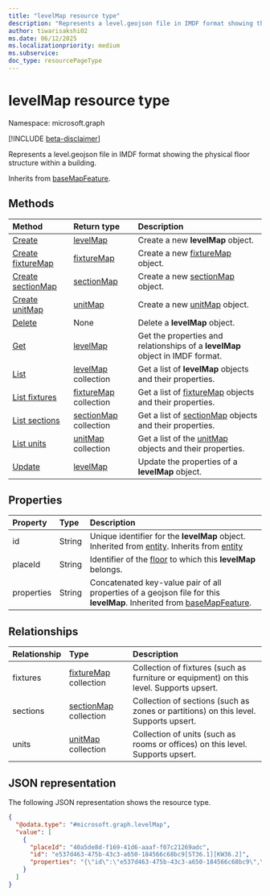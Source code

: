 ```yaml
---
title: "levelMap resource type"
description: "Represents a level.geojson file in IMDF format showing the physical floor structure within a building."
author: tiwarisakshi02
ms.date: 06/12/2025
ms.localizationpriority: medium
ms.subservice: 
doc_type: resourcePageType
---
```


# levelMap resource type

Namespace: microsoft.graph

[!INCLUDE [beta-disclaimer](../../includes/beta-disclaimer.md)]

Represents a level.geojson file in IMDF format showing the physical floor structure within a building.

Inherits from [baseMapFeature](./basemapfeature.md).

## Methods
|Method|Return type|Description|
|:---|:---|:---|
|[Create](../api/buildingmap-post-levels.md)|[levelMap](./levelmap.md)|Create a new **levelMap** object.|
|[Create fixtureMap](../api/levelmap-post-fixtures.md)|[fixtureMap](./fixturemap.md)|Create a new [fixtureMap](./fixturemap.md) object.|
|[Create sectionMap](../api/levelmap-post-sections.md)|[sectionMap](./sectionmap.md)|Create a new [sectionMap](./sectionmap.md) object.|
|[Create unitMap](../api/levelmap-post-units.md)|[unitMap](./unitmap.md)|Create a new [unitMap](./unitmap.md) object.|
|[Delete](../api/buildingmap-delete-levels.md)|None|Delete a **levelMap** object.|
|[Get](../api/levelmap-get.md)|[levelMap](./levelmap.md)|Get the properties and relationships of a **levelMap** object in IMDF format.|
|[List](../api/buildingmap-list-levels.md)|[levelMap](./levelmap.md) collection|Get a list of **levelMap** objects and their properties.|
|[List fixtures](../api/levelmap-list-fixtures.md)|[fixtureMap](./fixturemap.md) collection|Get a list of [fixtureMap](./fixturemap.md) objects and their properties.|
|[List sections](../api/levelmap-list-sections.md)|[sectionMap](./sectionmap.md) collection|Get a list of [sectionMap](./sectionmap.md) objects and their properties.|
|[List units](../api/levelmap-list-units.md)|[unitMap](./unitmap.md) collection|Get a list of the [unitMap](./unitmap.md) objects and their properties.|
|[Update](../api/levelmap-update.md)|[levelMap](./levelmap.md)|Update the properties of a **levelMap** object.|

## Properties
|Property|Type|Description|
|:---|:---|:---|
|id|String|Unique identifier for the **levelMap** object. Inherited from [entity](./entity.md). Inherits from [entity](./entity.md)|
|placeId|String|Identifier of the [floor](./floor.md) to which this **levelMap** belongs.|
|properties|String|Concatenated key-value pair of all properties of a geojson file for this **levelMap**. Inherited from [baseMapFeature](./basemapfeature.md).|

## Relationships
|Relationship|Type|Description|
|:---|:---|:---|
|fixtures|[fixtureMap](./fixturemap.md) collection|Collection of fixtures (such as furniture or equipment) on this level. Supports upsert.|
|sections|[sectionMap](./sectionmap.md) collection|Collection of sections (such as zones or partitions) on this level. Supports upsert.|
|units|[unitMap](./unitmap.md) collection|Collection of units (such as rooms or offices) on this level. Supports upsert.|

## JSON representation
The following JSON representation shows the resource type.
<!-- {
  "blockType": "resource",
  "keyProperty": "id",
  "@odata.type": "microsoft.graph.levelMap",
  "baseType": "microsoft.graph.baseMapFeature",
  "openType": false
}
-->
``` json
{
  "@odata.type": "#microsoft.graph.levelMap",
  "value": [
    {
      "placeId": "40a5de8d-f169-41d6-aaaf-f07c21269adc",
      "id": "e537d463-475b-43c3-a650-184566c68bc9[ST36.1][KW36.2]",
      "properties": "{\"id\":\"e537d463-475b-43c3-a650-184566c68bc9\",\"type\":\"Feature\",\"feature_type\":\"level\",\"geometry\":{\"type\":\"Polygon\",\"coordinates\":[[[-121.8891473,37.3297928],[-121.8893961,37.3299621],[-121.8894513,37.3300349],[-121.8894531,37.3300373],[-121.8900242,37.329764],[-121.8901096,37.3296945],[-121.8898523,37.3293547],[-121.8898407,37.3293601],[-121.8897741,37.3292754],[-121.8900648,37.3291363],[-121.890095,37.3291218],[-121.8902186,37.3290626],[-121.8902893,37.3290288],[-121.890306,37.3290208],[-121.8903241,37.3290121],[-121.8903448,37.3290023],[-121.8904115,37.3289703],[-121.8905398,37.3289089],[-121.8904671,37.328813],[-121.8902989,37.3285909],[-121.8903431,37.3285698],[-121.8900849,37.3282276],[-121.8899925,37.3281051],[-121.8899801,37.3280887],[-121.8897029,37.3277213],[-121.8893932,37.3278695],[-121.8893583,37.3278234],[-121.889263,37.3278691],[-121.8892979,37.3279151],[-121.8889445,37.3280843],[-121.8891129,37.3283067],[-121.8883222,37.3286852],[-121.8882612,37.3286045],[-121.8881734,37.3286454],[-121.8880921,37.3285367],[-121.8880906,37.3285348],[-121.8879295,37.3286539],[-121.8879744,37.3287081],[-121.8877977,37.3287926],[-121.8878163,37.3288172],[-121.8876396,37.3289018],[-121.8876686,37.3289402],[-121.887409,37.3290644],[-121.8873186,37.3291071],[-121.8870803,37.3292828],[-121.8869393,37.3293867],[-121.8870924,37.3295107],[-121.8870567,37.32954],[-121.887171,37.3296325],[-121.8874491,37.3298578],[-121.8875412,37.3299323],[-121.8875605,37.329948],[-121.8875651,37.3299517],[-121.8876704,37.3299012],[-121.8876825,37.3299172],[-121.8877675,37.3300294],[-121.8877788,37.3300444],[-121.8877818,37.3300483],[-121.887783,37.3300499],[-121.8878052,37.3300793],[-121.8878059,37.3300802],[-121.8878094,37.3300847],[-121.8878824,37.3301812],[-121.8883325,37.3299674],[-121.8883274,37.3299606],[-121.8882947,37.3299175],[-121.8884877,37.3298251],[-121.8885365,37.3298017],[-121.8885529,37.3297939],[-121.8885707,37.3298174],[-121.8885894,37.3298421],[-121.8886311,37.3298971],[-121.8886866,37.3299706],[-121.888774,37.3299287],[-121.8887889,37.3299484],[-121.8887977,37.3299442],[-121.8889657,37.3298638],[-121.8889744,37.3298596],[-121.8889595,37.3298399],[-121.8890401,37.3298013],[-121.8890469,37.3297981],[-121.8890589,37.3297923],[-121.8891236,37.3297614],[-121.8891473,37.3297928]]]},\"properties\":{\"name\":{\"en\":\"Test Floor 1\"},\"building_ids\":[\"26f04b4f-9ae2-45e3-99d1-393c66d58eb4\"],\"address_id\":\"e105efb7-b0d1-4144-8b8e-72eadf95724f\",\"display_point\":{\"type\":\"Point\",\"coordinates\":[-121.88904,37.3289553]},\"directory_id\":\"40a5de8d-f169-41d6-aaaf-f07c21269adc\",\"ordinal\":0}}"
    }
  ]
}
```
